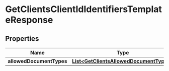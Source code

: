 # GetClientsClientIdIdentifiersTemplateResponse

## Properties
Name | Type | Description | Notes
------------ | ------------- | ------------- | -------------
**allowedDocumentTypes** | [**List&lt;GetClientsAllowedDocumentTypes&gt;**](GetClientsAllowedDocumentTypes.md) |  |  [optional]
